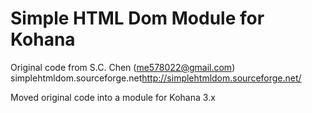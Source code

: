 # Simple HTML Dom Module for Kohana

Original code from S.C. Chen (me578022@gmail.com) simplehtmldom.sourceforge.net<http://simplehtmldom.sourceforge.net/>

Moved original code into a module for Kohana 3.x
